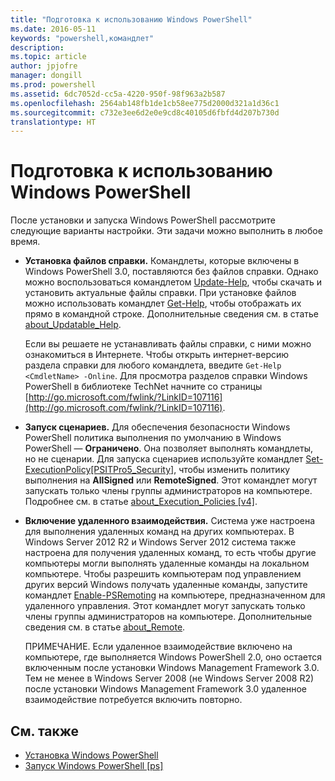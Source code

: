 ```yaml
---
title: "Подготовка к использованию Windows PowerShell"
ms.date: 2016-05-11
keywords: "powershell,командлет"
description: 
ms.topic: article
author: jpjofre
manager: dongill
ms.prod: powershell
ms.assetid: 6dc7052d-cc5a-4220-950f-98f963a2b587
ms.openlocfilehash: 2564ab148fb1de1cb58ee775d2000d321a1d36c1
ms.sourcegitcommit: c732e3ee6d2e0e9cd8c40105d6fbfd4d207b730d
translationtype: HT
---
```

# <a name="getting-ready-to-use-windows-powershell"></a>Подготовка к использованию Windows PowerShell
После установки и запуска Windows PowerShell рассмотрите следующие варианты настройки. Эти задачи можно выполнить в любое время.

-   **Установка файлов справки.** Командлеты, которые включены в Windows PowerShell 3.0, поставляются без файлов справки. Однако можно воспользоваться командлетом [Update-Help](https://technet.microsoft.com/en-us/library/93e1d870-ace6-432b-8778-8920291d7545), чтобы скачать и установить актуальные файлы справки. При установке файлов можно использовать командлет [Get-Help](https://technet.microsoft.com/en-us/library/1f46eeb4-49d7-4bec-bb29-395d9b42f54a), чтобы отображать их прямо в командной строке. Дополнительные сведения см. в статье [about_Updatable_Help](https://technet.microsoft.com/en-us/library/10bba75c-f4ac-4ca1-bbf3-8f34dd521ffe).

    Если вы решаете не устанавливать файлы справки, с ними можно ознакомиться в Интернете. Чтобы открыть интернет-версию раздела справки для любого командлета, введите `Get-Help <CmdletName> -Online`. Для просмотра разделов справки Windows PowerShell в библиотеке TechNet начните со страницы [http://go.microsoft.com/fwlink/?LinkID=107116](http://go.microsoft.com/fwlink/?LinkID=107116).

-   **Запуск сценариев.** Для обеспечения безопасности Windows PowerShell политика выполнения по умолчанию в Windows PowerShell — **Ограничено**. Она позволяет выполнять командлеты, но не сценарии. Для запуска сценариев используйте командлет [Set-ExecutionPolicy[PSITPro5_Security]](https://technet.microsoft.com/en-us/library/5690a0e1-495b-4e63-8280-65ead7bf01ab), чтобы изменить политику выполнения на **AllSigned** или **RemoteSigned**. Этот командлет могут запускать только члены группы администраторов на компьютере. Подробнее см. в статье [about_Execution_Policies [v4]](https://technet.microsoft.com/en-us/library/347708dc-1515-4d74-978b-8334603472e6).

-   **Включение удаленного взаимодействия.** Система уже настроена для выполнения удаленных команд на других компьютерах. В Windows Server 2012 R2 и Windows Server 2012 система также настроена для получения удаленных команд, то есть чтобы другие компьютеры могли выполнять удаленные команды на локальном компьютере. Чтобы разрешить компьютерам под управлением других версий Windows получать удаленные команды, запустите командлет [Enable-PSRemoting](https://technet.microsoft.com/en-us/library/19437c28-33b8-4ac1-9113-8439cc8beffb) на компьютере, предназначенном для удаленного управления. Этот командлет могут запускать только члены группы администраторов на компьютере. Дополнительные сведения см. в статье [about_Remote](https://technet.microsoft.com/en-us/library/9b4a5c87-9162-4adf-bdfe-fbc80b9b8970).

    ПРИМЕЧАНИЕ. Если удаленное взаимодействие включено на компьютере, где выполняется Windows PowerShell 2.0, оно остается включенным после установки Windows Management Framework 3.0. Тем не менее в Windows Server 2008 (не Windows Server 2008 R2) после установки Windows Management Framework 3.0 удаленное взаимодействие потребуется включить повторно.

## <a name="see-also"></a>См. также
- [Установка Windows PowerShell](../setup/Installing-Windows-PowerShell.md)
- [Запуск Windows PowerShell [ps]](https://technet.microsoft.com/en-us/library/8ec8c2d7-8e7c-4722-a3d2-498fe5739a8e)

